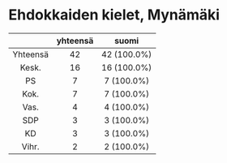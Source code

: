 # Ehdokkaiden kielet, Mynämäki

| |yhteensä|suomi|
|:---:|:---:|:---:|
|Yhteensä|42|42 (100.0%)|
|Kesk.|16|16 (100.0%)|
|PS|7|7 (100.0%)|
|Kok.|7|7 (100.0%)|
|Vas.|4|4 (100.0%)|
|SDP|3|3 (100.0%)|
|KD|3|3 (100.0%)|
|Vihr.|2|2 (100.0%)|

